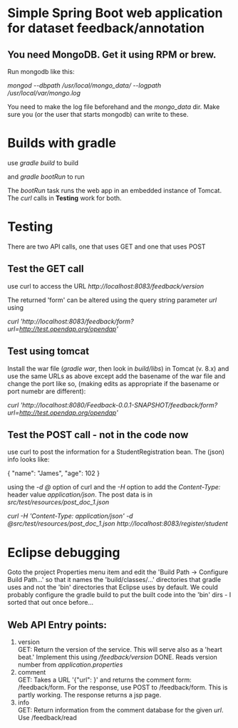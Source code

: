 
# Simple Spring Boot web application for dataset feedback/annotation

## You need MongoDB. Get it using RPM or brew.

Run mongodb like this:

*mongod --dbpath /usr/local/mongo_data/ --logpath /usr/local/var/mongo.log*

You need to make the log file beforehand and the _mongo\_data_ dir. Make sure 
you (or the user that starts mongodb) can write to these.

# Builds with gradle
use _gradle build_ to build

and _gradle bootRun_ to run

The _bootRun_ task runs the web app in an embedded instance of Tomcat. The _curl_ calls in **Testing** work for both.

# Testing
There are two API calls, one that uses GET and one that uses POST

## Test the GET call

use curl to access the URL _http://localhost:8083/feedback/version_

The returned 'form' can be altered using the query string parameter _url_
using

_curl 'http://localhost:8083/feedback/form?url=http://test.opendap.org/opendap'_

## Test using tomcat

Install the war file (_gradle war_, then look in _build/libs_) in Tomcat (v. 8.x) and
use the same URLs as above except add the basename of the war file and change the port like so,
(making edits as appropriate if the basename or port numebr are different):

_curl 'http://localhost:8080/Feedback-0.0.1-SNAPSHOT/feedback/form?url=http://test.opendap.org/opendap'_

## Test the POST call - not in the code now 

use curl to post the information for a StudentRegistration bean. The (json) info looks like:

{
    "name": "James",
    "age": 102
}

using the _-d @<filename>_ option of curl and the _-H_ option to add the _Content-Type:_ header value _application/json_. The post data is in _src/test/resources/post_doc_1.json_

*curl -H 'Content-Type: application/json' -d @src/test/resources/post\_doc\_1.json http://localhost:8083/register/student*

# Eclipse debugging

Goto the project Properties menu item and edit the 'Build Path -> Configure Build Path...' so that it names the 'build/classes/...' directories that gradle uses and not the 'bin' directories that Eclipse uses by default. We could probably configure the gradle build to put the built code into the 'bin' dirs - I sorted that out once before...
  
## Web API Entry points:
1. version  
   GET: Return the version of the service. This will serve also as a 'heart beat.' Implement this using 
   _/feedback/version_ DONE. Reads version number from _application.properties_
2. comment  
   GET: Takes a URL '{"url": <URL>}' and returns the comment form: /feedback/form.
   For the response, use POST to /feedback/form. This is partly working. The response returns a jsp page.
3. info  
   GET: Return information from the comment database for the given _url_. Use /feedback/read
   
  
